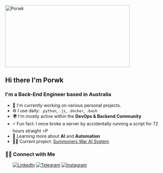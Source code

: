 <a href="https://github.com/Porwk">
  <img src="https://i.imgur.com/V7MIAHM.png" height="200" width="400" alt="Porwk" />
</a>

## Hi there I'm Porwk
### I'm a Back-End Engineer based in Australia

- 🏢 I'm currently working on various personal projects.
- ⚙️ I use daily: `.python`, `.js`, `.docker`, `.bash`
- 🌍 I'm mostly active within the **DevOps & Backend Community**
- ⚡️ Fun fact: I once broke a server by accidentally running a script for 72 hours straight =P
- 🌱 Learning more about **AI** and **Automation**
- 👨‍💻 Current project: [Summoners War AI System](https://github.com/Porwk/summoners-war-ai)

### 🤝🏻 Connect with Me
&nbsp; &nbsp; &nbsp;
[![LinkedIn](https://img.shields.io/badge/LinkedIn-black?style=for-the-badge&logo=linkedin)](https://www.linkedin.com/in/porwk)
[![Telegram](https://img.shields.io/badge/Telegram-black?style=for-the-badge&logo=telegram)](https://t.me/Porwk)
[![Instagram](https://img.shields.io/badge/Instagram-black?style=for-the-badge&logo=instagram)](https://www.instagram.com/pwk_ts)
